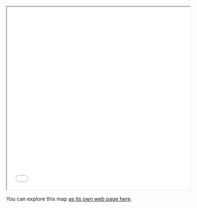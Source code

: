 <iframe src="map.html" height="500" width="500"></iframe>

You can explore this map [as its own web page here](map.html).

